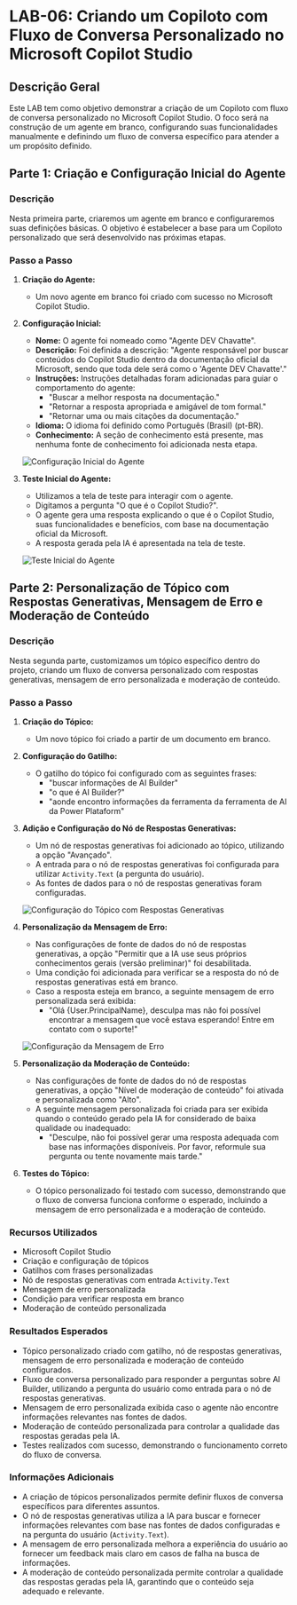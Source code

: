 # LAB-06: Criando um Copiloto com Fluxo de Conversa Personalizado no Microsoft Copilot Studio

## Descrição Geral

Este LAB tem como objetivo demonstrar a criação de um Copiloto com fluxo de conversa personalizado no Microsoft Copilot Studio. O foco será na construção de um agente em branco, configurando suas funcionalidades manualmente e definindo um fluxo de conversa específico para atender a um propósito definido.

## Parte 1: Criação e Configuração Inicial do Agente

### Descrição

Nesta primeira parte, criaremos um agente em branco e configuraremos suas definições básicas. O objetivo é estabelecer a base para um Copiloto personalizado que será desenvolvido nas próximas etapas.

### Passo a Passo

1.  **Criação do Agente:**
    * Um novo agente em branco foi criado com sucesso no Microsoft Copilot Studio.

2.  **Configuração Inicial:**
    * **Nome:** O agente foi nomeado como "Agente DEV Chavatte".
    * **Descrição:** Foi definida a descrição: "Agente responsável por buscar conteúdos do Copilot Studio dentro da documentação oficial da Microsoft, sendo que toda dele será como o 'Agente DEV Chavatte'."
    * **Instruções:** Instruções detalhadas foram adicionadas para guiar o comportamento do agente:
        * "Buscar a melhor resposta na documentação."
        * "Retornar a resposta apropriada e amigável de tom formal."
        * "Retornar uma ou mais citações da documentação."
    * **Idioma:** O idioma foi definido como Português (Brasil) (pt-BR).
    * **Conhecimento:** A seção de conhecimento está presente, mas nenhuma fonte de conhecimento foi adicionada nesta etapa.

    ![Configuração Inicial do Agente](assets/screen1.png)

3.  **Teste Inicial do Agente:**
    * Utilizamos a tela de teste para interagir com o agente.
    * Digitamos a pergunta "O que é o Copilot Studio?".
    * O agente gera uma resposta explicando o que é o Copilot Studio, suas funcionalidades e benefícios, com base na documentação oficial da Microsoft.
    * A resposta gerada pela IA é apresentada na tela de teste.

    ![Teste Inicial do Agente](assets/screen2.png)

## Parte 2: Personalização de Tópico com Respostas Generativas, Mensagem de Erro e Moderação de Conteúdo

### Descrição

Nesta segunda parte, customizamos um tópico específico dentro do projeto, criando um fluxo de conversa personalizado com respostas generativas, mensagem de erro personalizada e moderação de conteúdo.

### Passo a Passo

1.  **Criação do Tópico:**
    * Um novo tópico foi criado a partir de um documento em branco.

2.  **Configuração do Gatilho:**
    * O gatilho do tópico foi configurado com as seguintes frases:
        * "buscar informações de AI Builder"
        * "o que é AI Builder?"
        * "aonde encontro informações da ferramenta da ferramenta de AI da Power Plataform"

3.  **Adição e Configuração do Nó de Respostas Generativas:**
    * Um nó de respostas generativas foi adicionado ao tópico, utilizando a opção "Avançado".
    * A entrada para o nó de respostas generativas foi configurada para utilizar `Activity.Text` (a pergunta do usuário).
    * As fontes de dados para o nó de respostas generativas foram configuradas.

    ![Configuração do Tópico com Respostas Generativas](assets/screen3.png)

4.  **Personalização da Mensagem de Erro:**
    * Nas configurações de fonte de dados do nó de respostas generativas, a opção "Permitir que a IA use seus próprios conhecimentos gerais (versão preliminar)" foi desabilitada.
    * Uma condição foi adicionada para verificar se a resposta do nó de respostas generativas está em branco.
    * Caso a resposta esteja em branco, a seguinte mensagem de erro personalizada será exibida:
        * "Olá {User.PrincipalName}, desculpa mas não foi possível encontrar a mensagem que você estava esperando! Entre em contato com o suporte!"

    ![Configuração da Mensagem de Erro](assets/screen4.png)

5.  **Personalização da Moderação de Conteúdo:**
    * Nas configurações de fonte de dados do nó de respostas generativas, a opção "Nível de moderação de conteúdo" foi ativada e personalizada como "Alto".
    * A seguinte mensagem personalizada foi criada para ser exibida quando o conteúdo gerado pela IA for considerado de baixa qualidade ou inadequado:
        * "Desculpe, não foi possível gerar uma resposta adequada com base nas informações disponíveis. Por favor, reformule sua pergunta ou tente novamente mais tarde."

6.  **Testes do Tópico:**
    * O tópico personalizado foi testado com sucesso, demonstrando que o fluxo de conversa funciona conforme o esperado, incluindo a mensagem de erro personalizada e a moderação de conteúdo.

### Recursos Utilizados

* Microsoft Copilot Studio
* Criação e configuração de tópicos
* Gatilhos com frases personalizadas
* Nó de respostas generativas com entrada `Activity.Text`
* Mensagem de erro personalizada
* Condição para verificar resposta em branco
* Moderação de conteúdo personalizada

### Resultados Esperados

* Tópico personalizado criado com gatilho, nó de respostas generativas, mensagem de erro personalizada e moderação de conteúdo configurados.
* Fluxo de conversa personalizado para responder a perguntas sobre AI Builder, utilizando a pergunta do usuário como entrada para o nó de respostas generativas.
* Mensagem de erro personalizada exibida caso o agente não encontre informações relevantes nas fontes de dados.
* Moderação de conteúdo personalizada para controlar a qualidade das respostas geradas pela IA.
* Testes realizados com sucesso, demonstrando o funcionamento correto do fluxo de conversa.

### Informações Adicionais

* A criação de tópicos personalizados permite definir fluxos de conversa específicos para diferentes assuntos.
* O nó de respostas generativas utiliza a IA para buscar e fornecer informações relevantes com base nas fontes de dados configuradas e na pergunta do usuário (`Activity.Text`).
* A mensagem de erro personalizada melhora a experiência do usuário ao fornecer um feedback mais claro em casos de falha na busca de informações.
* A moderação de conteúdo personalizada permite controlar a qualidade das respostas geradas pela IA, garantindo que o conteúdo seja adequado e relevante.
